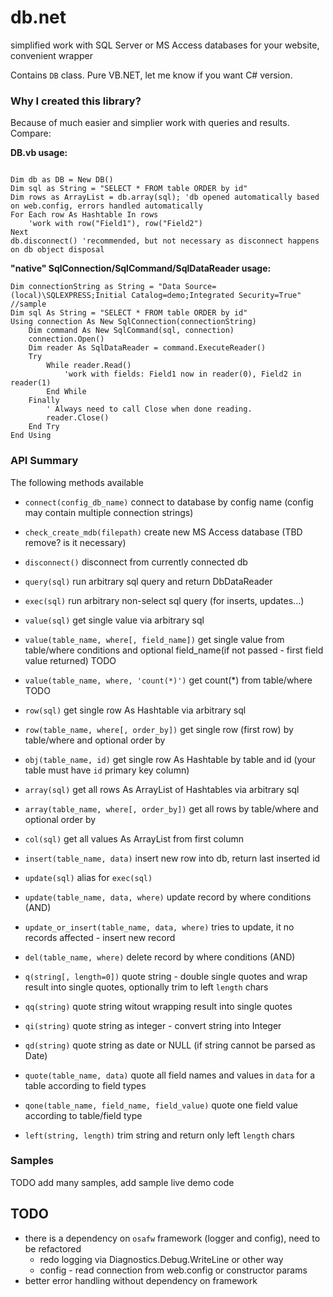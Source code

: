 # db.net
simplified work with SQL Server or MS Access databases for your website, convenient wrapper

Contains `DB` class. Pure VB.NET, let me know if you want C# version.

### Why I created this library?
Because of much easier and simplier work with queries and results. Compare:

**DB.vb usage:**
```vb.net

Dim db as DB = New DB()
Dim sql as String = "SELECT * FROM table ORDER by id"
Dim rows as ArrayList = db.array(sql); 'db opened automatically based on web.config, errors handled automatically
For Each row As Hashtable In rows
    'work with row("Field1"), row("Field2")
Next
db.disconnect() 'recommended, but not necessary as disconnect happens on db object disposal
```

**"native" SqlConnection/SqlCommand/SqlDataReader usage:**
```vb.net
Dim connectionString as String = "Data Source=(local)\SQLEXPRESS;Initial Catalog=demo;Integrated Security=True" //sample
Dim sql As String = "SELECT * FROM table ORDER by id"
Using connection As New SqlConnection(connectionString)
    Dim command As New SqlCommand(sql, connection)
    connection.Open()
    Dim reader As SqlDataReader = command.ExecuteReader()
    Try
        While reader.Read()
            'work with fields: Field1 now in reader(0), Field2 in reader(1)
        End While
    Finally
        ' Always need to call Close when done reading.
        reader.Close()
    End Try
End Using
```

### API Summary

The following methods available

- `connect(config_db_name)` connect to database by config name (config may contain multiple connection strings)
- `check_create_mdb(filepath)` create new MS Access database (TBD remove? is it necessary)
- `disconnect()` disconnect from currently connected db
- `query(sql)` run arbitrary sql query and return DbDataReader
- `exec(sql)` run arbitrary non-select sql query (for inserts, updates...)

- `value(sql)` get single value via arbitrary sql
- `value(table_name, where[, field_name])` get single value from table/where conditions and optional field_name(if not passed - first field value returned) TODO
- `value(table_name, where, 'count(*)')` get count(*) from table/where TODO

- `row(sql)` get single row As Hashtable via arbitrary sql
- `row(table_name, where[, order_by])` get single row (first row) by table/where and optional order by
- `obj(table_name, id)` get single row As Hashtable by table and id (your table must have `id` primary key column)

- `array(sql)` get all rows As ArrayList of Hashtables via arbitrary sql
- `array(table_name, where[, order_by])` get all rows by table/where and optional order by

- `col(sql)` get all values As ArrayList from first column

- `insert(table_name, data)` insert new row into db, return last inserted id
- `update(sql)` alias for `exec(sql)`
- `update(table_name, data, where)` update record by where conditions (AND)
- `update_or_insert(table_name, data, where)` tries to update, it no records affected - insert new record
- `del(table_name, where)` delete record by where conditions (AND)

- `q(string[, length=0])` quote string - double single quotes and wrap result into single quotes, optionally trim to left `length` chars
- `qq(string)` quote string witout wrapping result into single quotes
- `qi(string)` quote string as integer - convert string into Integer
- `qd(string)` quote string as date or NULL (if string cannot be parsed as Date)
- `quote(table_name, data)` quote all field names and values in `data` for a table according to field types
- `qone(table_name, field_name, field_value)` quote one field value according to table/field type
- `left(string, length)` trim string and return only left `length` chars

### Samples

TODO add many samples, add sample live demo code

## TODO

- there is a dependency on `osafw` framework (logger and config), need to be refactored
  - redo logging via Diagnostics.Debug.WriteLine or other way
  - config - read connection from web.config or constructor params
- better error handling without dependency on framework
